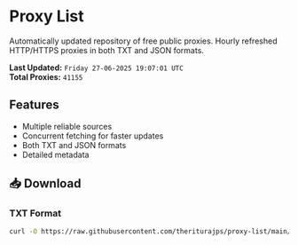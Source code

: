 # Proxy List

Automatically updated repository of free public proxies. Hourly refreshed HTTP/HTTPS proxies in both TXT and JSON formats.

**Last Updated:** `Friday 27-06-2025 19:07:01 UTC`  
**Total Proxies:** `41155`

## Features
- Multiple reliable sources
- Concurrent fetching for faster updates
- Both TXT and JSON formats
- Detailed metadata

## 📥 Download

### TXT Format
```bash
curl -O https://raw.githubusercontent.com/theriturajps/proxy-list/main/proxies.txt